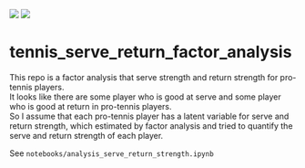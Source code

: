 ![](https://img.shields.io/static/v1?label=python&message=3.8.16&color=blue)
![](https://img.shields.io/static/v1?label=last%20updated&message=december%202022&color=lightgray)

# tennis_serve_return_factor_analysis

This repo is a factor analysis that serve strength and return strength for pro-tennis players.  
It looks like there are some player who is good at serve and some player who is good at return in pro-tennis players.  
So I assume that each pro-tennis player has a latent variable for serve and return strength, which estimated by factor analysis and tried to quantify the serve and return strength of each player.  
  
See `notebooks/analysis_serve_return_strength.ipynb`

